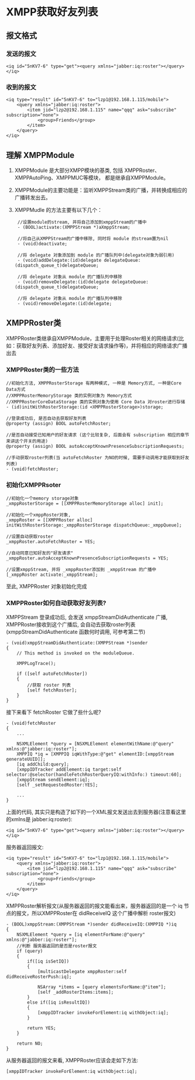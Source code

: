 # XMPP获取好友列表

## 报文格式

### 发送的报文

	<iq id="5nKV7-6" type="get"><query xmlns="jabber:iq:roster"></query></iq>

### 收到的报文
	
	<iq type="result" id="5nKV7-6" to="lzp1@192.168.1.115/mobile">
        <query xmlns="jabber:iq:roster">
            <item jid="lzp2@192.168.1.115" name="qqq" ask="subscribe" subscription="none">
                <group>Friends</group>
            </item>
        </query>
    </iq>
    
## 理解 XMPPModule

1. XMPPModule 是大部分XMPP模块的基类, 包括 XMPPRoster、XMPPAutoPing、XMPPMUC等模块， 都是继承自XMPPModule。

2. XMPPModule的主要功能是：监听XMPPStream类的广播，并转换成相应的广播转发出去。

3. XMPPMudle 的方法主要有以下几个：

	
		//设置module的stream, 并将自己添加到xmppStream的广播中
		- (BOOL)activate:(XMPPStream *)aXmppStream; 
		
		//将自己从XMPPStream的广播中移除, 同时将 module 的stream置为nil 
		- (void)deactivate;
		
		//将 delegate 对象添加到 module 的广播队列中(delegate对象为弱引用)
		- (void)addDelegate:(id)delegate delegateQueue:(dispatch_queue_t)delegateQueue;
		
		//将 delegate 对象从 module 的广播队列中移除
		- (void)removeDelegate:(id)delegate delegateQueue:(dispatch_queue_t)delegateQueue;
		
		//将 delegate 对象从 module 的广播队列中移除
		- (void)removeDelegate:(id)delegate;
		
## XMPPRoster类

XMPPRoster类继承自XMPPModule，主要用于处理Roster相关的网络请求(比如：获取好友列表、添加好友、接受好友请求操作等)，并将相应的网络请求广播出去

### XMPPRoster类的一些方法

	//初始化方法, XMPPRosterStorage 有两种模式, 一种是 Memory方式, 一种是Core Data方式
	//XMPPRosterMemoryStorage 类的实例对象为 Memory方式
	//XMPPRosterCoreDataStorage 类的实例对象为使用 Core Data 对roster进行存储
	- (id)initWithRosterStorage:(id <XMPPRosterStorage>)storage;

	//登录成功后, 是否自动去获取好友列表
	@property (assign) BOOL autoFetchRoster;
	
	//是否自动接受已知用户的好友请求 (这个比较复杂, 后面会有 subscription 相应的章节来讲这个开关的用途)
	@property (assign) BOOL autoAcceptKnownPresenceSubscriptionRequests;
	
	//手动获取roster列表(当 autoFetchRoster 为NO的时候, 需要手动调用才能获取到好友列表)
	- (void)fetchRoster;
	
### 初始化XMPPRsoter

	//初始化一个memory storage对象
	_xmppRosterStorage = [[XMPPRosterMemoryStorage alloc] init];
	
	//初始化一个xmppRoster对象, 
	_xmppRoster = [[XMPPRoster alloc] initWithRosterStorage:_xmppRosterStorage dispatchQueue:_xmppQueue];
	
	//设置自动获取roster
	_xmppRoster.autoFetchRoster = YES;
	
	//自动同意已知好友的"好友请求"
	_xmppRoster.autoAcceptKnownPresenceSubscriptionRequests = YES;
	
	//设置xmppStream, 并将 _xmppRoster添加到 _xmppStream 的广播中
    [_xmppRoster activate:_xmppStream];
    
至此, XMPPRoster 对象初始化完成

### XMPPRoster如何自动获取好友列表?

XMPPStream 登录成功后, 会发送 xmppStreamDidAuthenticate 广播, XMPPRoster接收到这个广播后, 会自动去获取roster列表 (xmppStreamDidAuthenticate 函数何时调用, 可参考第二节)

	- (void)xmppStreamDidAuthenticate:(XMPPStream *)sender
	{
		// This method is invoked on the moduleQueue.
		
		XMPPLogTrace();
		
		if ([self autoFetchRoster])
		{
			//获取 roster 列表
			[self fetchRoster];
		}
	}
	
接下来看下 fetchRoster 它做了些什么呢?

	- (void)fetchRoster
	{
		...	
		
		NSXMLElement *query = [NSXMLElement elementWithName:@"query" xmlns:@"jabber:iq:roster"];
		XMPPIQ *iq = [XMPPIQ iqWithType:@"get" elementID:[xmppStream generateUUID]];
		[iq addChild:query];
	    [xmppIDTracker addElement:iq target:self selector:@selector(handleFetchRosterQueryIQ:withInfo:) timeout:60];
		[xmppStream sendElement:iq];
		[self _setRequestedRoster:YES];

		...
	}

上面的代码, 其实只是构造了如下的一个XML报文发送出去到服务器(注意看这里的xmlns是 jabber:iq:roster):

	<iq id="5nKV7-6" type="get"><query xmlns="jabber:iq:roster"></query></iq>
	
服务器返回报文:

	<iq type="result" id="5nKV7-6" to="lzp1@192.168.1.115/mobile">
        <query xmlns="jabber:iq:roster">
            <item jid="lzp2@192.168.1.115" name="qqq" ask="subscribe" subscription="none">
                <group>Friends</group>
            </item>
        </query>
    </iq>
	
XMPPRoster解析报文(从服务器返回的报文能看出来，服务器返回的是一个 iq 节点的报文，所以XMPPRoster在 didReceiveIQ 这个广播中解析 roster报文)
		
	- (BOOL)xmppStream:(XMPPStream *)sender didReceiveIQ:(XMPPIQ *)iq
	{
		NSXMLElement *query = [iq elementForName:@"query" xmlns:@"jabber:iq:roster"];
		//判断 服务器返回的是否是roster报文	
	    if (query)
		{
	        if([iq isSetIQ])
	        {
	            [multicastDelegate xmppRoster:self didReceiveRosterPush:iq];
	            
	            NSArray *items = [query elementsForName:@"item"];
	            [self _addRosterItems:items];
	        }
	        else if([iq isResultIQ])
	        {
	            [xmppIDTracker invokeForElement:iq withObject:iq];
	        }
			
			return YES;
		}
		
		return NO;
	}
	
从服务器返回的报文来看, XMPPRoster应该会走如下方法:

	[xmppIDTracker invokeForElement:iq withObject:iq];
	
### 